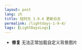 ```yaml
---
layout: post
lang: zh
title: 轻时光 1.9.4 更新日志
permalink: /lightdays-1-9-4/
tags: [LightDaysLogs]
---
```


* **修复** 无法正常加载自定义背景图片